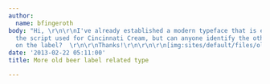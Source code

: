 ```yaml
---
author:
  name: bfingeroth
body: "Hi, \r\n\r\nI've already established a modern typeface that is equivalent to
  the script used for Cincinnati Cream, but can anyone identify the other typefaces
  on the label?  \r\n\r\nThanks!\r\n\r\n\r\n[img:sites/default/files/old-images/cincinnati_cream_label_slanted_3777.png]"
date: '2013-02-22 05:11:00'
title: More old beer label related type

---
```

